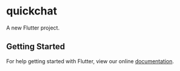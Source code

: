 # quickchat

A new Flutter project.

## Getting Started

For help getting started with Flutter, view our online
[documentation](http://flutter.io/).
